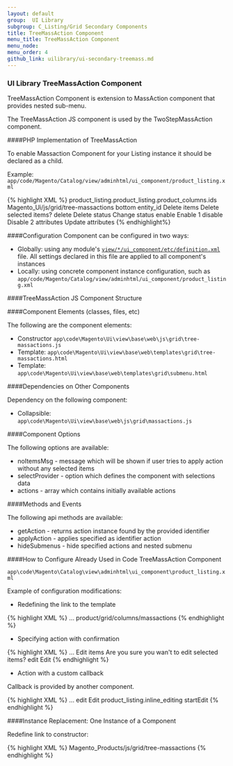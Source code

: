 ```yaml
---
layout: default
group:  UI Library
subgroup: C_Listing/Grid Secondary Components
title: TreeMassAction Component
menu_title: TreeMassAction Component
menu_node:
menu_order: 4
github_link: uilibrary/ui-secondary-treemass.md
---
```


<h3 id="treemass">UI Library TreeMassAction Component</h3>

TreeMassAction Component is extension to MassAction component that provides nested sub-menu. 

The TreeMassAction JS component is used by the TwoStepMassAction component.

####PHP Implementation of TreeMassAction

To enable Massaction Component for your Listing instance it should be declared as a child.

Example:
`app/code/Magento/Catalog/view/adminhtml/ui_component/product_listing.xml`

{% highlight XML %}
<massaction name="listing_massaction">
    <argument name="data" xsi:type="array">
        <item name="config" xsi:type="array">
            <item name="selectProvider" xsi:type="string">product_listing.product_listing.product_columns.ids</item>
            <item name="component" xsi:type="string">Magento_Ui/js/grid/tree-massactions</item>
            <item name="displayArea" xsi:type="string">bottom</item>
            <item name="indexField" xsi:type="string">entity_id</item>
        </item>
    </argument>
    <action name="delete">
        <argument name="data" xsi:type="array">
            <item name="config" xsi:type="array">
                <item name="confirm" xsi:type="array">
                    <item name="title" xsi:type="string" translate="true">Delete items</item>
                    <item name="message" xsi:type="string" translate="true">Delete selected items?</item>
                </item>
                <item name="type" xsi:type="string">delete</item>
                <item name="label" xsi:type="string" translate="true">Delete</item>
                <item name="url" xsi:type="url" path="catalog/product/massDelete"/>
            </item>
        </argument>
    </action>
    <action name="status">
        <argument name="data" xsi:type="array">
            <item name="config" xsi:type="array">
                <item name="type" xsi:type="string">status</item>
                <item name="label" xsi:type="string" translate="true">Change status</item>
            </item>
        </argument>
        <argument name="actions" xsi:type="array">
            <item name="0" xsi:type="array">
                <item name="type" xsi:type="string">enable</item>
                <item name="label" xsi:type="string" translate="true">Enable</item>
                <item name="url" xsi:type="url" path="catalog/product/massStatus">
                    <param name="status">1</param>
                </item>
            </item>
            <item name="1" xsi:type="array">
                <item name="type" xsi:type="string">disable</item>
                <item name="label" xsi:type="string" translate="true">Disable</item>
                <item name="url" xsi:type="url" path="catalog/product/massStatus">
                    <param name="status">2</param>
                </item>
            </item>
        </argument>
    </action>
    <action name="attributes">
        <argument name="data" xsi:type="array">
            <item name="config" xsi:type="array">
                <item name="type" xsi:type="string">attributes</item>
                <item name="label" xsi:type="string" translate="true">Update attributes</item>
                <item name="url" xsi:type="url" path="catalog/product_action_attribute/edit"/>
            </item>
        </argument>
    </action>
</massaction>
{% endhighlight%}

####Configuration
Component can be configured in two ways:

* Globally: using any module's <a href="{{ site.gdeurl }}ui-library/ui-definition.html">`view/*/ui_component/etc/definition.xml`</a> file. All settings declared in this file are applied to all component's instances
* Locally: using concrete component instance configuration, such as `app/code/Magento/Catalog/view/adminhtml/ui_component/product_listing.xml`

####TreeMassAction JS Component Structure

####Component Elements (classes, files, etc)

The following are the component elements:

* Constructor `app\code\Magento\Ui\view\base\web\js\grid\tree-massactions.js`
* Template: `app\code\Magento\Ui\view\base\web\templates\grid\tree-massactions.html`
* Template: `app\code\Magento\Ui\view\base\web\templates\grid\submenu.html`

####Dependencies on Other Components

Dependency on the following component:

* Collapsible: `app\code\Magento\Ui\view\base\web\js\grid\massactions.js`

####Component Options

The following options are available:

* noItemsMsg - message which will be shown if user tries to apply action without any selected items
* selectProvider - option which defines the component with selections data
* actions - array which contains initially available actions

####Methods and Events

The following api methods are available:

* getAction - returns action instance found by the provided identifier
* applyAction - applies specified as identifier action
* hideSubmenus - hide specified actions and nested submenu

####How to Configure Already Used in Code TreeMassAction Component

`app\code\Magento\Catalog\view\adminhtml\ui_component\product_listing.xml`

Example of configuration modifications:

* Redefining the link to the template

{% highlight XML %}
<massaction name="listing_massaction">
    <argument name="data" xsi:type="array">
        ...
        <item name="config" xsi:type="array">
            <item name="template" xsi:type="string">product/grid/columns/massactions</item>
        </item>
    </argument>
</massaction>
{% endhighlight %}

* Specifying action with confirmation

{% highlight XML %}
<massaction name="listing_massaction">
    <argument name="data" xsi:type="array">
        ...
    </argument>
    <action name="edit">
        <argument name="data" xsi:type="array">
            <item name="config" xsi:type="array">
                <item name="confirm" xsi:type="array">
                    <item name="title" xsi:type="string" translate="true">Edit items</item>
                    <item name="message" xsi:type="string" translate="true">Are you sure you wan't to edit selected items?</item>
                </item>
                <item name="type" xsi:type="string">edit</item>
                <item name="label" xsi:type="string" translate="true">Edit</item>
            </item>
        </argument>
    </action>
</massaction>
{% endhighlight %}

* Action with a custom callback

Callback is provided by another component.

{% highlight XML %}
<massaction name="listing_massaction">
    <argument name="data" xsi:type="array">
        ...
    </argument>
    <action name="edit">
        <argument name="data" xsi:type="array">
            <item name="config" xsi:type="array">
                <item name="type" xsi:type="string">edit</item>
                <item name="label" xsi:type="string" translate="true">Edit</item>
                <item name="callback" xsi:type="array">
                    <item name="provider" xsi:type="string">product_listing.inline_editing</item>
                    <item name="target" xsi:type="string">startEdit</item>
                </item>
            </item>
        </argument>
    </action>
</massaction>
{% endhighlight %}

####Instance Replacement: One Instance of a Component

Redefine link to constructor:

{% highlight XML %}
<massaction name="listing_massaction">
    <argument name="data" xsi:type="array">
        <item name="config" xsi:type="array">
            <item name="component" xsi:type="string">Magento_Products/js/grid/tree-massactions</item>
        </item>
    </argument>
</massaction>
{% endhighlight %}